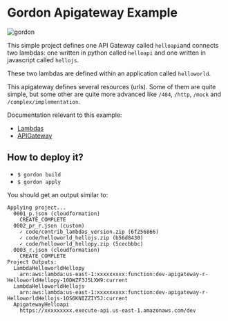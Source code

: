 Gordon Apigateway Example
===========================

![gordon](http://gordondoc.s3-website-eu-west-1.amazonaws.com/_static/examples/apigateway.svg)

This simple project defines one API Gateway called ``helloapi``and connects two
lambdas: one written in python called ``helloapi`` and one written in javascript
called ``hellojs``.

These two lambdas are defined within an application called ``helloworld``.

This apigateway defines several resources (urls). Some of them are quite simple, but some
other are quite more advanced like ``/404``, ``/http``, ``/mock`` and ``/complex/implementation``.

Documentation relevant to this example:
 * [Lambdas](http://gordondoc.s3-website-eu-west-1.amazonaws.com/lambdas.html)
 * [APIGateway](http://gordondoc.s3-website-eu-west-1.amazonaws.com/eventsources/apigateway.html)

How to deploy it?
------------------

* ``$ gordon build``
* ``$ gordon apply``

You should get an output similar to:

```shell
Applying project...
  0001_p.json (cloudformation)
    CREATE_COMPLETE
  0002_pr_r.json (custom)
    ✓ code/contrib_lambdas_version.zip (6f256866)
    ✓ code/helloworld_hellojs.zip (b56d8430)
    ✓ code/helloworld_hellopy.zip (5cecbbbc)
  0003_r.json (cloudformation)
    CREATE_COMPLETE
Project Outputs:
  LambdaHelloworldHellopy
    arn:aws:lambda:us-east-1:xxxxxxxxx:function:dev-apigateway-r-HelloworldHellopy-10DWZF3J5LXW9:current
  LambdaHelloworldHellojs
    arn:aws:lambda:us-east-1:xxxxxxxxx:function:dev-apigateway-r-HelloworldHellojs-1OS6KNIZZIY5J:current
  ApigatewayHelloapi
    https://xxxxxxxxx.execute-api.us-east-1.amazonaws.com/dev
```
